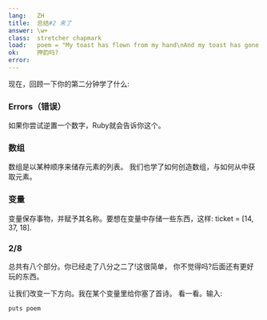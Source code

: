 ```yaml
---
lang:   ZH
title:  总结#2 来了
answer: \w+
class:  stretcher chapmark
load:   poem = "My toast has flown from my hand\nAnd my toast has gone to the moon.\nBut when I saw it on television,\nPlanting our flag on Halley's comet,\nMore still did I want to eat it.\n"
ok:     押韵吗?
error:
---
```


现在，回顾一下你的第二分钟学了什么:

### Errors（错误）
如果你尝试逆置一个数字，Ruby就会告诉你这个。

### 数组
数组是以某种顺序来储存元素的列表。
我们也学了如何创造数组，与如何从中获取元素。

### 变量
变量保存事物，并赋予其名称。要想在变量中存储一些东西，这样:
ticket = [14, 37, 18].

### 2/8
总共有八个部分。你已经走了八分之二了!这很简单，
你不觉得吗?后面还有更好玩的东西。

让我们改变一下方向。我在某个变量里给你塞了首诗。
看一看。输入:

    puts poem
